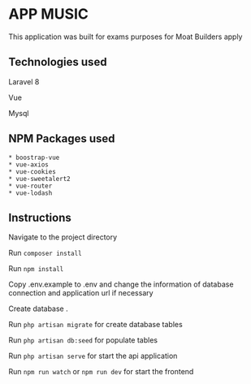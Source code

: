 # APP MUSIC 

This application was built for exams purposes for Moat Builders apply

## Technologies used

Laravel 8

Vue 

Mysql

## NPM Packages used
    * boostrap-vue
    * vue-axios
    * vue-cookies
    * vue-sweetalert2
    * vue-router
    * vue-lodash

## Instructions

Navigate to the project directory

Run ```composer install``` 

Run ```npm install``` 

Copy .env.example to .env and change the information of database connection and application url if necessary

Create database .

Run ```php artisan migrate``` for create database tables

Run ```php artisan db:seed``` for populate tables

Run ```php artisan serve``` for start the api application

Run ```npm run watch``` or ```npm run dev``` for start the frontend






